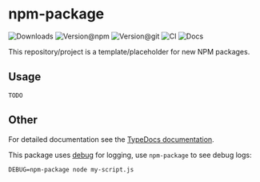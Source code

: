 # npm-package

![Downloads](https://img.shields.io/npm/dw/npm-package?style=flat-square) ![Version@npm](https://img.shields.io/npm/v/npm-package?label=version%40npm&style=flat-square) ![Version@git](https://img.shields.io/github/package-json/v/szikszail/npm-package/main?label=version%40git&style=flat-square) ![CI](https://img.shields.io/github/workflow/status/szikszail/npm-package/CI/main?label=ci&style=flat-square) ![Docs](https://img.shields.io/github/workflow/status/szikszail/npm-package/Docs/main?label=docs&style=flat-square)

This repository/project is a template/placeholder for new NPM packages.

## Usage

`TODO`

## Other

For detailed documentation see the [TypeDocs documentation](https://szikszail.github.io/npm-package/).

This package uses [debug](https://www.npmjs.com/package/debug) for logging, use `npm-package` to see debug logs:

```shell
DEBUG=npm-package node my-script.js
```
